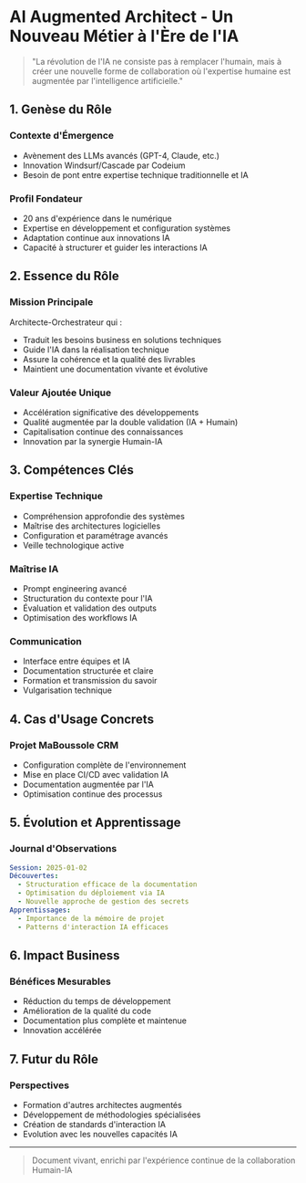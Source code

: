 # AI Augmented Architect - Un Nouveau Métier à l'Ère de l'IA

> "La révolution de l'IA ne consiste pas à remplacer l'humain, mais à créer une nouvelle forme de collaboration où l'expertise humaine est augmentée par l'intelligence artificielle."

## 1. Genèse du Rôle

### Contexte d'Émergence
- Avènement des LLMs avancés (GPT-4, Claude, etc.)
- Innovation Windsurf/Cascade par Codeium
- Besoin de pont entre expertise technique traditionnelle et IA

### Profil Fondateur
- 20 ans d'expérience dans le numérique
- Expertise en développement et configuration systèmes
- Adaptation continue aux innovations IA
- Capacité à structurer et guider les interactions IA

## 2. Essence du Rôle

### Mission Principale
Architecte-Orchestrateur qui :
- Traduit les besoins business en solutions techniques
- Guide l'IA dans la réalisation technique
- Assure la cohérence et la qualité des livrables
- Maintient une documentation vivante et évolutive

### Valeur Ajoutée Unique
- Accélération significative des développements
- Qualité augmentée par la double validation (IA + Humain)
- Capitalisation continue des connaissances
- Innovation par la synergie Humain-IA

## 3. Compétences Clés

### Expertise Technique
- Compréhension approfondie des systèmes
- Maîtrise des architectures logicielles
- Configuration et paramétrage avancés
- Veille technologique active

### Maîtrise IA
- Prompt engineering avancé
- Structuration du contexte pour l'IA
- Évaluation et validation des outputs
- Optimisation des workflows IA

### Communication
- Interface entre équipes et IA
- Documentation structurée et claire
- Formation et transmission du savoir
- Vulgarisation technique

## 4. Cas d'Usage Concrets

### Projet MaBoussole CRM
- Configuration complète de l'environnement
- Mise en place CI/CD avec validation IA
- Documentation augmentée par l'IA
- Optimisation continue des processus

## 5. Évolution et Apprentissage

### Journal d'Observations
```yaml
Session: 2025-01-02
Découvertes:
  - Structuration efficace de la documentation
  - Optimisation du déploiement via IA
  - Nouvelle approche de gestion des secrets
Apprentissages:
  - Importance de la mémoire de projet
  - Patterns d'interaction IA efficaces
```

## 6. Impact Business

### Bénéfices Mesurables
- Réduction du temps de développement
- Amélioration de la qualité du code
- Documentation plus complète et maintenue
- Innovation accélérée

## 7. Futur du Rôle

### Perspectives
- Formation d'autres architectes augmentés
- Développement de méthodologies spécialisées
- Création de standards d'interaction IA
- Evolution avec les nouvelles capacités IA

---
> Document vivant, enrichi par l'expérience continue de la collaboration Humain-IA
